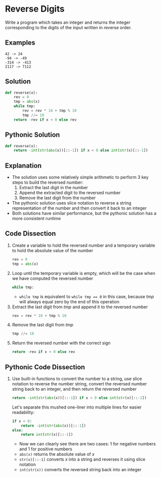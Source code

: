 # Reverse Digits
Write a program which takes an integer and returns the integer corresponding to the digits of the input written in reverse order.

## Examples
```
42 -> 24
-94 -> -49
-314 -> -413
2117 -> 7112
```

## Solution
```python
def reverse(x):
    rev = 0
    tmp = abs(x)
    while tmp:
        rev = rev * 10 + tmp % 10
        tmp //= 10
    return -rev if x < 0 else rev
```

## Pythonic Solution
```python
def reverse(x):
    return -int(str(abs(x))[::-1]) if x < 0 else int(str(x)[::-1])
```

## Explanation
* The solution uses some relatively simple arithmetic to perform 3 key steps to build the reversed number:
    1. Extract the last digit in the number
    2. Append the extracted digit to the reversed number
    3. Remove the last digit from the number
* The pythonic solution uses slice notation to reverse a string representation of the number and then convert it back to an integer
* Both solutions have similar performance, but the pythonic solution has a more consistent runtime

## Code Dissection
1. Create a variable to hold the reversed number and a temporary variable to hold the absolute value of the number
    ```python
    rev = 0
    tmp = abs(x)
    ```
2. Loop until the temporary variable is empty, which will be the case when we have computed the reversed number
    ```python
    while tmp:
    ```
    * `while tmp` is equivalent to `while tmp == 0` in this case, because _tmp_ will always equal zero by the end of this operation
3. Extract the last digit from _tmp_ and append it to the reversed number
    ```python
    rev = rev * 10 + tmp % 10
    ```
4. Remove the last digit from _tmp_
    ```python
    tmp //= 10
    ```
5. Return the reversed number with the correct sign
    ```python
    return -rev if x < 0 else rev
    ```

## Pythonic Code Dissection
1. Use built-in functions to convert the number to a string, use slice notation to reverse the number string, convert the reversed number string back to an integer, and then return the reversed number
    ```python
    return -int(str(abs(x))[::-1]) if x < 0 else int(str(x)[::-1])
    ```
    Let's separate this mushed one-liner into multiple lines for easier readability:
    ```python
    if x < 0:
        return -int(str(abs(x))[::-1])
    else:
        return int(str(x)[::-1])
    ```
    * Now we can clearly see there are two cases: 1 for negative numbers and 1 for positive numbers
    * `abs(x)` returns the absolute value of _x_
    * `str(x)[::-1]` converts _x_ into a string and reverses it using slice notation
    * `int(str(x))` converts the reversed string back into an integer